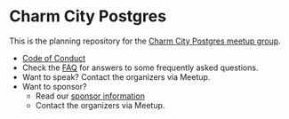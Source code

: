 # Charm City Postgres

This is the planning repository for the [Charm City Postgres meetup group](http://www.meetup.com/CharmCityPostgres/).

* [Code of Conduct](code_of_conduct.md)
* Check the [FAQ](FAQ.md) for answers to some frequently asked questions.
* Want to speak? Contact the organizers via Meetup. 
* Want to sponsor?
    * Read our [sponsor information](sponsor_info.md)
    * Contact the organizers via Meetup. 

